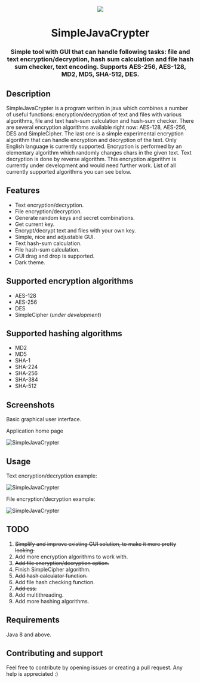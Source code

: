 <p align="center">
  <img src="https://raw.githubusercontent.com/MasterFlomaster1/SimpleJavaCrypter/master/content/SJC8.png">
</p>
<h1 align="center">SimpleJavaCrypter</h1>


<h3 align="center">Simple tool with GUI that can handle following tasks: file and text encryption/decryption, hash sum calculation and file hash sum checker, text encoding. Supports AES-256, AES-128, MD2, MD5, SHA-512, DES.</h1>

## Description

SimpleJavaCrypter is a program written in java which combines a number of useful functions: encryption/decryption of text and files with various algorithms, file and text hash-sum calculation and hush-sum checker. There are several encryption algorithms available right now: AES-128, AES-256, DES and SimpleCipher. The last one is a simple experimental encryption algorithm that can handle encryption and decryption of the text. Only English language is currently supported. Encryption is performed by an elementary algorithm which randomly changes chars in the given text. Text decryption is done by reverse algorithm. This encryption algorithm is currently under development and would need further work. List of all currently supported algorithms you can see below.

## Features

* Text encryption/decryption.
* File encryption/decryption.
* Generate random keys and secret combinations.
* Get current key.
* Encrypt/decrypt text and files with your own key.
* Simple, nice and adjustable GUI.
* Text hash-sum calculation.
* File hash-sum calculation.
* GUI drag and drop is supported.
* Dark theme.

## Supported encryption algorithms

* AES-128
* AES-256
* DES
* SimpleCipher (*under development*)

## Supported hashing algorithms

* MD2
* MD5
* SHA-1
* SHA-224
* SHA-256
* SHA-384
* SHA-512

## Screenshots

Basic graphical user interface.

Application home page

![SimpleJavaCrypter](https://raw.githubusercontent.com/MasterFlomaster1/SimpleJavaCrypter/master/content/home.png)

## Usage

Text encryption/decryption example: 

![SimpleJavaCrypter](https://raw.githubusercontent.com/MasterFlomaster1/SimpleJavaCrypter/master/content/usage1.gif)

File encryption/decryption example:

![SimpleJavaCrypter](https://raw.githubusercontent.com/MasterFlomaster1/SimpleJavaCrypter/master/content/usage2.gif)

## TODO

1) ~~Simplify and improve existing GUI solution, to make it more pretty looking.~~
2) Add more encryption algorithms to work with.
3) ~~Add file encryption/decryption option.~~
4) Finish SimpleCipher algorithm.
5) ~~Add hash calculator function.~~
6) Add file hash checking function.
7) ~~Add css.~~
8) Add multithreading.
9) Add more hashing algorithms.

## Requirements

Java 8 and above.

## Contributing and support

Feel free to contribute by opening issues or creating a pull request. Any help is appreciated :)

